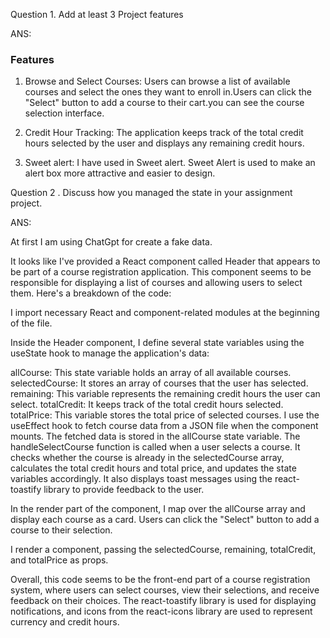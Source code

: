 Question 1. Add at least 3 Project features

ANS: 
### Features
1. Browse and Select Courses: Users can browse a list of available courses and select the ones they want to enroll in.Users can click the "Select" button to add a course to their cart.you can see the course selection interface.

2. Credit Hour Tracking: The application keeps track of the total credit hours selected by the user and displays any remaining credit hours.

3. Sweet alert: I have used in Sweet alert. Sweet Alert is used to make an alert box more attractive and easier to design. 

Question 2 . Discuss how you managed the state in your assignment project.

ANS:

At first I am  using  ChatGpt for create a fake data.

It looks like I've provided a React component called Header that appears to be part of a course registration application. This component seems to be responsible for displaying a list of courses and allowing users to select them. Here's a breakdown of the code:

I import necessary React and component-related modules at the beginning of the file.

Inside the Header component, I define several state variables using the useState hook to manage the application's data:

allCourse: This state variable holds an array of all available courses.
selectedCourse: It stores an array of courses that the user has selected.
remaining: This variable represents the remaining credit hours the user can select.
totalCredit: It keeps track of the total credit hours selected.
totalPrice: This variable stores the total price of selected courses.
I use the useEffect hook to fetch course data from a JSON file when the component mounts. The fetched data is stored in the allCourse state variable.
The handleSelectCourse function is called when a user selects a course. It checks whether the course is already in the selectedCourse array, calculates the total credit hours and total price, and updates the state variables accordingly. It also displays toast messages using the react-toastify library to provide feedback to the user.

In the render part of the component, I map over the allCourse array and display each course as a card. Users can click the "Select" button to add a course to their selection.

I render a <Cart> component, passing the selectedCourse, remaining, totalCredit, and totalPrice as props.

Overall, this code seems to be the front-end part of a course registration system, where users can select courses, view their selections, and receive feedback on their choices. The react-toastify library is used for displaying notifications, and icons from the react-icons library are used to represent currency and credit hours.
